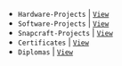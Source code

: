 - `Hardware-Projects` | [`View`](https://github.com/stars/kentlouisetonino/lists/hardware-projects)
- `Software-Projects` | [`View`](https://github.com/stars/kentlouisetonino/lists/software-projects)
- `Snapcraft-Projects` | [`View`](https://snapcraft.io/publisher/nihilistictinkerer)
- `Certificates` | [`View`](./certificate/certificate.md)
- `Diplomas` | [`View`](https://github.com/kentlouisetonino/kentlouisetonino/blob/develop/diploma/education.md)
